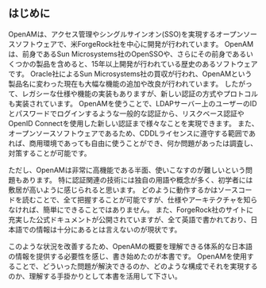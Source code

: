 ## はじめに

OpenAMは、アクセス管理やシングルサインオン(SSO)を実現するオープンソースソフトウェアで、米ForgeRock社を中心に開発が行われています。 
OpenAMは、前身であるSun Microsystems社のOpenSSOや、さらにその前身であるいくつかの製品を含めると、15年以上開発が行われている歴史のあるソフトウェアです。 
Oracle社によるSun Microsystems社の買収が行われ、OpenAMという製品名に変わった現在も大幅な機能の追加や改良が行われています。
したがって、レガシーな仕様や機能の実装もありますが、新しい認証の方式やプロトコルも実装されています。
OpenAMを使うことで、LDAPサーバー上のユーザーのIDとパスワードでログインするような一般的な認証から、リスクベース認証やOpenID Connectを使用した新しい認証まで様々なことを実現できます。
また、オープンソースソフトウェアであるため、CDDLライセンスに遵守する範囲であれば、商用環境であっても自由に使うことができ、何か問題があったは調査し、対策することが可能です。

ただし、OpenAMは非常に高機能である半面、使いこなすのが難しいという問題もあります。
特に認証関連の技術には独自の用語や概念が多く、初学者には敷居が高いように感じられると思います。
どのように動作するかはソースコードを読むことで、全て把握することが可能ですが、仕様やアーキテクチャを知らなければ、簡単にできることではありません。
また、ForgeRock社のサイトに充実した公式ドキュメントが公開されていますが、全て英語で書かれており、日本語での情報は十分にあるとは言えないのが現状です。

このような状況を改善するため、OpenAMの概要を理解できる体系的な日本語の情報を提供する必要性を感じ、書き始めたのが本書です。
OpenAMを使用することで、どういった問題が解決できるのか、どのような構成でそれを実現するのか、理解する手掛かりとして本書を活用して下さい。
